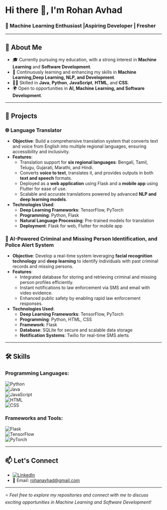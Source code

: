 # Hi there 👋, I'm Rohan Avhad  
### 🌟 Machine Learning Enthusiast |Aspiring  Developer | Fresher  

---

## 🚀 About Me  

- 🎓 Currently pursuing my education, with a strong interest in **Machine Learning** and **Software Development**.  
- 🌱 Continuously learning and enhancing my skills in **Machine Learning,Deep Learning, NLP, and  Development**.  
- 🧑‍💻 Skilled in **Java**, **Python**, **JavaScript**, **HTML**, and **CSS**.  
- 🌍 Open to opportunities in **AI, Machine Learning, and Software Development**.  

---

## 💼 Projects  

### 🌐 Language Translator  

- **Objective**: Build a comprehensive translation system that converts text and voice from English into multiple regional languages, ensuring accessibility and inclusivity.  
- **Features**:  
  - Translation support for **six regional languages**: Bengali, Tamil, Telugu, Gujarati, Marathi, and Hindi.  
  - Converts **voice to text**, translates it, and provides outputs in both **text and speech** formats.  
  - Deployed as a **web application** using Flask and a **mobile app** using Flutter for ease of use.  
  - Scalable and accurate translations powered by advanced **NLP and deep learning models**.  
- **Technologies Used**:  
  - **Deep Learning Frameworks**: TensorFlow, PyTorch  
  - **Programming**: Python, Flask  
  - **Natural Language Processing**: Pre-trained models for translation  
  - **Deployment**: Flask for web, Flutter for mobile app  

### 🚨 AI-Powered Criminal and Missing Person Identification, and Police Alert System  

- **Objective**: Develop a real-time system leveraging **facial recognition technology** and **deep learning** to identify individuals with past criminal records and missing persons.  
- **Features**:  
  - Integrated database for storing and retrieving criminal and missing person profiles efficiently.  
  - Instant notifications to law enforcement via SMS and email with video evidence.  
  - Enhanced public safety by enabling rapid law enforcement responses.  
- **Technologies Used**:  
  - **Deep Learning Frameworks**: TensorFlow, PyTorch  
  - **Programming**: Python, HTML, CSS  
  - **Framework**: Flask  
  - **Database**: SQLite for secure and scalable data storage  
  - **Notification Systems**: Twilio for real-time SMS alerts  

---

## 🛠️ Skills  

### Programming Languages:  
![Python](https://img.shields.io/badge/Python-3776AB?style=for-the-badge&logo=python&logoColor=white)  
![Java](https://img.shields.io/badge/Java-007396?style=for-the-badge&logo=java&logoColor=white)  
![JavaScript](https://img.shields.io/badge/JavaScript-F7DF1E?style=for-the-badge&logo=javascript&logoColor=black)  
![HTML](https://img.shields.io/badge/HTML-E34F26?style=for-the-badge&logo=html5&logoColor=white)  
![CSS](https://img.shields.io/badge/CSS-1572B6?style=for-the-badge&logo=css3&logoColor=white)  

### Frameworks and Tools:  
![Flask](https://img.shields.io/badge/Flask-000000?style=for-the-badge&logo=flask&logoColor=white)  
![TensorFlow](https://img.shields.io/badge/TensorFlow-FF6F00?style=for-the-badge&logo=tensorflow&logoColor=white)  
![PyTorch](https://img.shields.io/badge/PyTorch-EE4C2C?style=for-the-badge&logo=pytorch&logoColor=white)  

---



## 📫 Let's Connect  

- [![LinkedIn](https://img.shields.io/badge/LinkedIn-0077B5?style=for-the-badge&logo=linkedin&logoColor=white)](https://www.linkedin.com/in/rohan-avhad-663038238)  
- 📧 Email: [rohanavhad@gmail.com](mailto:rohanavhad204@gmail.com)  

---

⭐️ *Feel free to explore my repositories and connect with me to discuss exciting opportunities in Machine Learning and Software Development!*  
